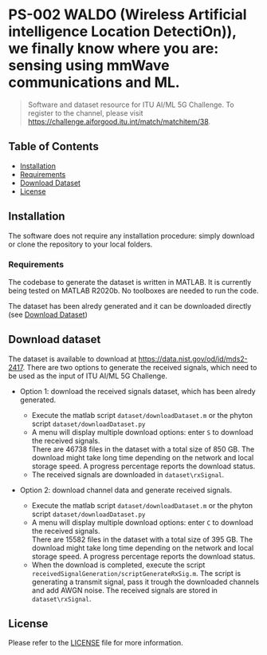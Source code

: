 # PS-002 WALDO (Wireless Artificial intelligence Location DetectiOn)), we finally know where you are: sensing using mmWave communications and ML.
> Software and dataset resource for ITU AI/ML 5G Challenge. To register to the channel, please visit https://challenge.aiforgood.itu.int/match/matchitem/38.

## Table of Contents
* [Installation](#installation)
* [Requirements](#requirements)
* [Download Dataset](#download-dataset)
* [License](#license)

## Installation
The software does not require any installation procedure: simply download or clone the repository to your local folders.

### Requirements
The codebase to generate the dataset is written in MATLAB. It is currently being tested on MATLAB R2020b.
No toolboxes are needed to run the code.

The dataset has been alredy generated and it can be downloaded directly (see [Download Dataset](#download-dataset))

## Download dataset
The dataset is available to download at https://data.nist.gov/od/id/mds2-2417.
There are two options to generate the received signals, which need to be used as the input of ITU AI/ML 5G Challenge.

* Option 1: download the received signals dataset, which has been alredy generated.
  * Execute the matlab script `dataset/downloadDataset.m` or the phyton script `dataset/downloadDataset.py`
  * A menu will display multiple download options: enter `S` to download the received signals.  
There are 46738 files in the dataset with a total size of 850 GB.
The download  might take long time depending on the network and local storage speed. 
A progress percentage reports the download status.
  * The received signals are downloaded in `dataset\rxSignal`.

* Option 2: download channel data and generate received signals.
  * Execute the matlab script `dataset/downloadDataset.m` or the phyton script `dataset/downloadDataset.py`
  * A menu will display multiple download options: enter `C` to download the received signals.  
There are 15582 files in the dataset with a total size of 395 GB. The download  might take long time depending 
on the network and local storage speed. 
A progress percentage reports the download status.
  * When the download is completed, execute the script `receivedSignalGeneration/scriptGenerateRxSig.m`. The script is 
generating a transmit signal, pass it trough the downloaded channels and add AWGN noise. The received signals are stored in `dataset\rxSignal`.


## License
Please refer to the [LICENSE](LICENSE) file for more information.
